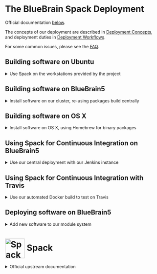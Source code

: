 # The BlueBrain Spack Deployment

Official documentation [below](#-spack).

The concepts of our deployment are described in [Deployment
Concepts](deploy/Concepts.md), and deployment duties in [Deployment
Workflows](deploy/Workflows.md).

For some common issues, please see the [FAQ](FAQ.md).

## Building software on Ubuntu

<details>
<summary>
Use Spack on the workstations provided by the project
</summary>

#### Ubuntu 18.04

We build Docker images based on Ubuntu 18.04, and the same settings can be
used to set Spack up on the desktops:

    $ git clone https://github.com/BlueBrain/spack.git
    $ mkdir ~/.spack
    $ cp spack/sysconfig/ubuntu-18.04/*.yaml ~/.spack
    $ sed -e 's/#.*//g' spack/sysconfig/ubuntu-18.04/packages|xargs -r sudo apt-get install --assume-yes
    $ . spack/share/spack/setup-env.sh
    $ spack compiler find

#### Ubuntu 20.04

    $ git clone https://github.com/BlueBrain/spack.git
    $ mkdir ~/.spack
    $ cp spack/sysconfig/ubuntu-20.04/*.yaml ~/.spack
    $ sed -e 's/#.*//g' spack/sysconfig/ubuntu-20.04/packages|xargs -r sudo apt-get install --assume-yes
    $ . spack/share/spack/setup-env.sh
    $ spack compiler find

Since Ubuntu 20.04 dropped python2 support, we need to set python3 as the default python:

    $ sudo update-alternatives --install /usr/bin/python python /usr/bin/python3.8 1

To check that we are using python3 as python:

    $ sudo update-alternatives --config python
    There is only one alternative in link group python
    (providing /usr/bin/python): /usr/bin/python3.8. Nothing to configure.


Now to build software, i.e., MVDTool:

    $ git clone git@github.com:BlueBrain/MVDTool.git
    $ cd MVDTool
    $ spack setup mvdtool@develop
    $ mkdir build && cd build
    $ ../spconfig.py ..
    $ make

Alternatively, to quickly install software based on a local source
checkout:

    $ git clone git@github.com:BlueBrain/MVDTool.git
    $ cd MVDTool
    $ spack diy -y --test=root mvdtool@my-custom-version

This version of MVDTool can now be re-used by Spack to build other
software, when `^mvdtool@my-custom-version` is appended to the appropriate
spec.
</details>

## Building software on BlueBrain5

<details>
<summary>
Install software on our cluster, re-using packages build centrally
</summary>

On BB5, clone this repository to get started using Spack.
The following commands are a good way to get started:

    $ git clone https://github.com/BlueBrain/spack.git
    $ . spack/share/spack/setup-env.sh
    $ mkdir -p ~/.spack
    $ ln -s /gpfs/bbp.cscs.ch/apps/hpc/jenkins/config/*.yaml ~/.spack
    $ export SPACK_INSTALL_PREFIX=${HOME}/software

*The last step, exporting `SPACK_INSTALL_PREFIX` is required.*
We recommend you set this in your shell's startup scripts.

### Concretization

Before building a program, one can have a look at all the software that would be required to build it.

Without copying the configuration into `~/.spack`, an estimate to see what
would be installed for `spykfunc` yields:

    $ spack spec -I spykfunc|head -n 15
    Input spec
    --------------------------------
     -   spykfunc

    Concretized
    --------------------------------
     -   spykfunc@0.12.0%gcc@4.8.5 arch=linux-rhel7-x86_64
     -       ^hdf5@1.10.4%gcc@4.8.5~cxx~debug~fortran+hl~mpi+pic+shared~szip~threadsafe arch=linux-rhel7-x86_64
     -           ^zlib@1.2.11%gcc@4.8.5+optimize+pic+shared arch=linux-rhel7-x86_64
     -       ^highfive@1.6%gcc@4.8.5~boost build_type=RelWithDebInfo ~mpi arch=linux-rhel7-x86_64
     -           ^cmake@3.13.0%gcc@4.8.5~doc+ncurses+openssl+ownlibs~qt arch=linux-rhel7-x86_64
     -               ^ncurses@6.1%gcc@4.8.5~symlinks~termlib arch=linux-rhel7-x86_64
     -                   ^pkgconf@1.5.4%gcc@4.8.5 arch=linux-rhel7-x86_64
     -               ^openssl@1.1.1%gcc@4.8.5+systemcerts arch=linux-rhel7-x86_64
     -                   ^perl@5.26.2%gcc@4.8.5+cpanm patches=0eac10ed90aeb0459ad8851f88081d439a4e41978e586ec743069e8b059370ac +shared+threads arch=linux-rhel7-x86_64

The leading `-` sign in the output signifies that this particular piece of
software would have to be built from scratch.

With the configuration in `~/.spack` as stated above, the dependency graph
of our software to install has changed significantly:

    $ spack spec -I spykfunc|head -n 15
    Input spec
    --------------------------------
     -   spykfunc

    Concretized
    --------------------------------
    [+]  spykfunc@0.12.0%gcc@6.4.0 arch=linux-rhel7-x86_64
    [^]      ^hdf5@1.10.4%gcc@6.4.0~cxx~debug~fortran+hl~mpi+pic+shared~szip~threadsafe arch=linux-rhel7-x86_64
    [^]          ^zlib@1.2.11%gcc@6.4.0+optimize+pic+shared arch=linux-rhel7-x86_64
    [^]      ^highfive@1.6%gcc@6.4.0~boost build_type=RelWithDebInfo ~mpi arch=linux-rhel7-x86_64
    [^]      ^jdk@1.8.0_191-b12%gcc@6.4.0 arch=linux-rhel7-x86_64
    [^]      ^mvdtool@1.4%gcc@6.4.0 build_type=RelWithDebInfo ~mpi~python arch=linux-rhel7-x86_64
    [+]          ^boost@1.68.0%gcc@6.4.0+atomic+chrono~clanglibcpp cxxstd=default +date_time~debug+exception+filesystem+graph~icu+iostreams+locale+log+math~mpi+multithreaded~numpy patches=2ab6c72d03dec6a4ae20220a9dfd5c8c572c5294252155b85c6874d97c323199 ~pic+program_options~python+random+regex+serialization+shared+signals~singlethreaded+system~taggedlayout+test+thread+timer~versionedlayout+wave arch=linux-rhel7-x86_64
    [+]          ^cmake@3.13.0%gcc@6.4.0~doc+ncurses+openssl+ownlibs~qt arch=linux-rhel7-x86_64
    [^]      ^py-bb5@0.2%gcc@6.4.0 patches=22a56c05830b2e40dffbcbbc70cd2e95c006e13cb4da867f1b7e0d6292ff6618 arch=linux-rhel7-x86_64

This tells us that all required software is either installed in an upstream
database or provided as external packages in the package database (`[^]`
and `[+]`, respectively).

Note that software provided via `packages.yaml` will show up as not
installed, still.
For example, for the first time building TouchDetector, the dependency
graph starts with:

    $ spack spec -I touchdetector|head -n 10
    Input spec
    --------------------------------
     -   touchdetector

    Concretized
    --------------------------------
     -   touchdetector@5.3.4%gcc@8.3.0 build_type=RelWithDebInfo ~openmp patches=ab3b3651b3a623eee5d2a05b11677759bb1ef7ae36f9b048ea7844686b5750af arch=linux-ubuntu18.04-skylake
    [+]      ^boost@1.65.1%gcc@8.3.0+atomic+chrono~clanglibcpp~context~coroutine cxxstd=98 +date_time~debug+exception~fiber+filesystem+graph~icu+iostreams+locale+log+math~mpi+multithreaded~numpy patches=2ab6c72d03dec6a4ae20220a9dfd5c8c572c5294252155b85c6874d97c323199 ~pic+program_options~python+random+regex+serialization+shared+signals~singlethreaded+system~taggedlayout+test+thread+timer~versionedlayout visibility=hidden +wave arch=linux-ubuntu18.04-skylake
    [+]      ^catch@2.9.1%gcc@8.3.0 build_type=RelWithDebInfo ~single_header arch=linux-ubuntu18.04-skylake
     -           ^cmake@3.10.2%gcc@8.3.0~doc+ncurses+openssl+ownlibs patches=dd3a40d4d92f6b2158b87d6fb354c277947c776424aa03f6dc8096cf3135f5d0 ~qt arch=linux-ubuntu18.04-skylake

Note that CMake is marked as not installed. Since it is provided in
`packages.yaml`, upon installation it will be simply registered in the
local package database rather than rebuilt from source.

To see all installed packages available through the central installations
directly, use:

    $ spack find -lv|&head
    ==> 265 installed packages
    -- linux-rhel7-x86_64 / gcc@6.4.0 -------------------------------
    s26d2n5 arrow@0.11.0 build_type=Release +parquet+python
    ocjfhxp arrow@0.11.0 build_type=Release +parquet+python
    figbvwx autoconf@2.69
    py26izr automake@1.13.4
    v6f6e33 binutils@2.31.1+gold~libiberty+nls~plugins
    j4xbdil bison@3.0.5
    o4mvxg2 boost@1.68.0+atomic+chrono~clanglibcpp cxxstd=default +date_time~debug+exception+filesystem+graph~icu+iostreams+locale+log+math~mpi+multithreaded~numpy patches=2ab6c72d03dec6a4ae20220a9dfd5c8c572c5294252155b85c6874d97c323199 ~pic+program_options~python+random+regex+serialization+shared+signals~singlethreaded+system~taggedlayout+test+thread+timer~versionedlayout+wave
    lnnxkhm bzip2@1.0.6+shared

These packages act like locally installed packages, only that you will not
be able to uninstall them.
Spack has access to the full dependency graph of the packages above, and
environments will be set accordingly.
The configuration of upstream package databases can be found in
`~/.spack/upsreams.yaml`.
Additional packages are installed and available as external software, where
Spack will trim the dependency tree and only consider the external package
without any sub-dependencies.
The information for external packages is stored in
`~/.spack/packages.yaml`, and can also be printed on the command line:

    $ spack config get packages|&grep -C 1 paths:|tail -n 20
    --
      util-macros:
        paths:
          util-macros@1.19.1: /gpfs/bbp.cscs.ch/apps/hpc/jenkins/deploy/tools/2018-12-19/linux-rhel7-x86_64/gcc-6.4.0/util-macros-1.19.1-et5doh3u6t
    --
      valgrind:
        paths:
          valgrind@3.13.0 +boost~mpi+only64bit+ubsan: /gpfs/bbp.cscs.ch/apps/hpc/jenkins/deploy/tools/2018-12-19/linux-rhel7-x86_64/gcc-6.4.0/valgrind-3.13.0-z5rpvffayd
    --
      xz:
        paths:
          xz@5.2: /usr
    --
      zeromq:
        paths:
          zeromq@4.2.5 +libsodium: /gpfs/bbp.cscs.ch/apps/hpc/jenkins/deploy/external-libraries/2019-01-04/linux-rhel7-x86_64/gcc-6.4.0/zeromq-4.2.5-qvzt3welbs
    --
      zlib:
        paths:
          zlib@1.2.11 +optimize+pic+shared: /gpfs/bbp.cscs.ch/apps/hpc/jenkins/deploy/external-libraries/2019-01-04/linux-rhel7-x86_64/gcc-6.4.0/zlib-1.2.11-w43e56tzqj
</details>

## Building software on OS X

<details>
<summary>
Install software on OS X, using Homebrew for binary packages
</summary>

On OS X the build process is very similar to Ubuntu. To avoid building
the whole stack from source we can likewise use another package manager to provide precompiled binaries.
To that end we have successfully used Homebrew. We also provide a skeleton 
`packages.yaml` that you should review and adapt to your needs.

Before starting, please install brew and the required packages.
If you require Python please install a version dowloaded from
Python.org, as several issues have been found with Homebrew's Python

    $ git clone https://github.com/BlueBrain/spack.git
    $ mkdir ~/.spack
    $ cp spack/sysconfig/mac_osx/*.yaml ~/.spack
    $ . spack/share/spack/setup-env.sh
    $ spack compiler find
</details>


## Using Spack for Continuous Integration on BlueBrain5

<details>
<summary>
Use our central deployment with our Jenkins instance
</summary>

When building Spack packages with Jenkins, please use the `bb5` executors.
Then you will be able to install software with:

    $ git clone https://github.com/BlueBrain/spack.git
    $ . spack/share/spack/setup-env.sh
    $ mkdir fake_home
    $ export HOME=${PWD}/fake_home
    $ mkdir -p ~/.spack
    $ ln -s /gpfs/bbp.cscs.ch/apps/hpc/jenkins/config/*.yaml ~/.spack
    $ export SPACK_INSTALL_PREFIX=${HOME}/software
    $ spack build-dev <my_package>

*Note that a custom home directory is created* to avoid any interference from
a shared configuration of Spack.
</details>

## Using Spack for Continuous Integration with Travis

<details>
<summary>
Use our automated Docker build to test on Travis
</summary>

The [MVDTool CI configuration](https://github.com/BlueBrain/MVDTool/blob/master/.travis.yml) shows how to use our continuously updated Docker image with Travis for a simple build:

    services:
      - docker

    matrix:
      include:
      - name: "C++ Build"
        before_install:
          - docker pull bluebrain/spack
          - docker run -v $PWD:/source -w /source bluebrain/spack:latest spack diy --test=root mvdtool@develop
      - name: "Python Build"
        before_install:
          - docker pull bluebrain/spack
          - docker run -v $PWD:/source -w /source bluebrain/spack:latest spack diy --test=root "py-mvdtool@develop^python@3:"

    script: "ruby -ne 'puts $_ if /^==>.*make.*test|^==>.*python.*setup\\.py.*test/../.*phase.*install/ and not /^==>|make: \\*\\*\\*/' spack-build.out"

The last line will extract the results from running unit tests during
installation for your convenience.  This requires either a valid test
target for `make` in CMake or a corresponding command in `setup.py` for
Python.
</details>

## Deploying software on BlueBrain5

<details>
<summary>
Add new software to our module system
</summary>

Centrally build modules can be made available by sourcing the following
script:

    $ . /gpfs/bbp.cscs.ch/apps/hpc/jenkins/config/modules.sh
    $ module avail|&tail

     /gpfs/bbp.cscs.ch/apps/hpc/jenkins/deploy/applications/2018-12-19/modules/tcl/linux-rhel7-x86_64
    functionalizer/3.11.0             py-bluepyopt/1.6.56/python2
    neurodamus/hippocampus/python3    py-bluepyopt/1.6.56/python3
    neurodamus/master/python3         py-efel/3.0.22/python2
    neurodamus/plasticity/python3     py-efel/3.0.22/python3
    neurodamus/plasticity/python3-knl spykfunc/0.12.0/python3
    parquet-converters/0.3            steps/3.3.0/python3/parallel
    py-bluepymm/0.6.38/python2        synapsetool/0.3.2/parallel
    py-bluepymm/0.6.38/python3        touchdetector/4.3.3

The output above shows the `applications` category of modules, which are
generated from centrally build packages.

To update the version of any of these modules, first we have to make sure
that the corresponding software is built by edit the corresponding YAML
configuration:

    $ vim spack/deploy/packages/bbp-packages.yaml

If there are dependencies used in a broader scope/by several software
packages, consider adding them to one of the following steps in the
deployment chain (all found in `spack/deploy/packages`):

* `parallel-libraries` for everything using MPI or highly performant
* `serial-libraries`, `python-packages` for general purpose libraries
* `external-libraries` for packages that are seldomly changed and for which
  the dependency graph may be truncated by Spack (e.g., Spark, Python) - mainly dependencies for building

Following this, we may have to enable the generation of corresponding
module files.
If this is the first time the  software is deployed,
it has to be whitelisted in the module configuration for spack,
e.g. by editing:

    $ vim spack/deploy/configs/applications/modules.yaml

Look for a key `whitelist`, and add the package. Packages listed in the
module whitelist should be as generic as possible, i.e., not tied to
specific versions.

Commit the changes and file a pull request on Github.
Jenkins will build the additional software required, with all output
available in a separate directory:

    $ ls /gpfs/bbp.cscs.ch/apps/hpc/jenkins/pulls/165
    config  deploy  mirror  spack

Software packages and modules should be updated upon pull request merge and
a nightly basis.
The `config` directory contains the same configuration files as the regular
deployment and can be used instead.
</details>

# <img src="https://cdn.rawgit.com/spack/spack/develop/share/spack/logo/spack-logo.svg" width="64" valign="middle" alt="Spack"/> Spack


<details>
<summary>
Official upstream documentation
</summary>

[![Build Status](https://travis-ci.org/spack/spack.svg?branch=develop)](https://travis-ci.org/spack/spack)
[![codecov](https://codecov.io/gh/spack/spack/branch/develop/graph/badge.svg)](https://codecov.io/gh/spack/spack)
[![Read the Docs](https://readthedocs.org/projects/spack/badge/?version=latest)](https://spack.readthedocs.io)
[![Slack](https://spackpm.herokuapp.com/badge.svg)](https://spackpm.herokuapp.com)

Spack is a multi-platform package manager that builds and installs
multiple versions and configurations of software. It works on Linux,
macOS, and many supercomputers. Spack is non-destructive: installing a
new version of a package does not break existing installations, so many
configurations of the same package can coexist.

Spack offers a simple "spec" syntax that allows users to specify versions
and configuration options. Package files are written in pure Python, and
specs allow package authors to write a single script for many different
builds of the same package.  With Spack, you can build your software
*all* the ways you want to.

See the
[Feature Overview](http://spack.readthedocs.io/en/latest/features.html)
for examples and highlights.

To install spack and your first package, make sure you have Python.
Then:

    $ git clone https://github.com/spack/spack.git
    $ cd spack/bin
    $ ./spack install zlib

Documentation
----------------

[**Full documentation**](http://spack.readthedocs.io/) is available, or
run `spack help` or `spack help --all`.

Tutorial
----------------

We maintain a
[**hands-on tutorial**](http://spack.readthedocs.io/en/latest/tutorial.html).
It covers basic to advanced usage, packaging, developer features, and large HPC
deployments.  You can do all of the exercises on your own laptop using a
Docker container.

Feel free to use these materials to teach users at your organization
about Spack.

Community
------------------------

Spack is an open source project.  Questions, discussion, and
contributions are welcome. Contributions can be anything from new
packages to bugfixes, documentation, or even new core features.

Resources:

* **Slack workspace**: [spackpm.slack.com](https://spackpm.slack.com).
  To get an invitation, [**click here**](https://spackpm.herokuapp.com).
* **Mailing list**: [groups.google.com/d/forum/spack](https://groups.google.com/d/forum/spack)
* **Twitter**: [@spackpm](https://twitter.com/spackpm). Be sure to
  `@mention` us!

Contributing
------------------------
Contributing to Spack is relatively easy.  Just send us a
[pull request](https://help.github.com/articles/using-pull-requests/).
When you send your request, make ``develop`` the destination branch on the
[Spack repository](https://github.com/spack/spack).

Your PR must pass Spack's unit tests and documentation tests, and must be
[PEP 8](https://www.python.org/dev/peps/pep-0008/) compliant.  We enforce
these guidelines with [Travis CI](https://travis-ci.org/spack/spack).  To
run these tests locally, and for helpful tips on git, see our
[Contribution Guide](http://spack.readthedocs.io/en/latest/contribution_guide.html).

Spack uses a rough approximation of the
[Git Flow](http://nvie.com/posts/a-successful-git-branching-model/)
branching model.  The ``develop`` branch contains the latest
contributions, and ``master`` is always tagged and points to the latest
stable release.

Code of Conduct
------------------------

Please note that Spack has a
[**Code of Conduct**](.github/CODE_OF_CONDUCT.md). By participating in
the Spack community, you agree to abide by its rules.

Authors
----------------
Many thanks go to Spack's [contributors](https://github.com/spack/spack/graphs/contributors).

Spack was created by Todd Gamblin, tgamblin@llnl.gov.

### Citing Spack

If you are referencing Spack in a publication, please cite the following paper:

 * Todd Gamblin, Matthew P. LeGendre, Michael R. Collette, Gregory L. Lee,
   Adam Moody, Bronis R. de Supinski, and W. Scott Futral.
   [**The Spack Package Manager: Bringing Order to HPC Software Chaos**](http://www.computer.org/csdl/proceedings/sc/2015/3723/00/2807623.pdf).
   In *Supercomputing 2015 (SC’15)*, Austin, Texas, November 15-20 2015. LLNL-CONF-669890.

License
----------------

Spack is distributed under the terms of both the MIT license and the
Apache License (Version 2.0). Users may choose either license, at their
option.

All new contributions must be made under both the MIT and Apache-2.0
licenses.

See [LICENSE-MIT](https://github.com/spack/spack/blob/develop/LICENSE-MIT),
[LICENSE-APACHE](https://github.com/spack/spack/blob/develop/LICENSE-APACHE),
[COPYRIGHT](https://github.com/spack/spack/blob/develop/COPYRIGHT), and
[NOTICE](https://github.com/spack/spack/blob/develop/NOTICE) for details.

SPDX-License-Identifier: (Apache-2.0 OR MIT)

LLNL-CODE-647188
</details>
